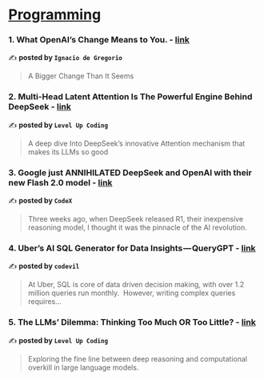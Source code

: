 
<h1><a href=https://medium.com/tag/programming/recommended target="_blank" rel="noopener noreferrer">Programming</a></h1>
<h3>1. What OpenAI’s Change Means to You. - <a href="https://medium.com/@ignacio.de.gregorio.noblejas/what-openais-change-means-to-you-9f26b243f528" target="_blank" rel="noopener noreferrer">link</a></h3>

✍️ **posted by `Ignacio de Gregorio`**

<blockquote>A Bigger Change Than It Seems</blockquote>

<h3>2. Multi-Head Latent Attention Is The Powerful Engine Behind DeepSeek - <a href="https://medium.com/gitconnected/multi-head-latent-attention-is-the-powerful-engine-behind-deepseek-0ecfd29e0b04" target="_blank" rel="noopener noreferrer">link</a></h3>

✍️ **posted by `Level Up Coding`**

<blockquote>A deep dive Into DeepSeek’s innovative Attention mechanism that makes its LLMs so good</blockquote>

<h3>3. Google just ANNIHILATED DeepSeek and OpenAI with their new Flash 2.0 model - <a href="https://medium.com/codex/google-just-annihilated-deepseek-and-openai-with-their-new-flash-2-0-model-f5ac84b4bb60" target="_blank" rel="noopener noreferrer">link</a></h3>

✍️ **posted by `CodeX`**

<blockquote>Three weeks ago, when DeepSeek released R1, their inexpensive reasoning model, I thought it was the pinnacle of the AI revolution.</blockquote>

<h3>4. Uber’s AI SQL Generator for Data Insights — QueryGPT - <a href="https://medium.com/@bilosantonela1996/ubers-ai-sql-generator-for-data-insights-querygpt-090a82bd42a7" target="_blank" rel="noopener noreferrer">link</a></h3>

✍️ **posted by `codevil`**

<blockquote>At Uber, SQL is core of data driven decision making, with over 1.2 million queries run monthly. 
However, writing complex queries requires…</blockquote>

<h3>5. The LLMs’ Dilemma: Thinking Too Much OR Too Little? - <a href="https://medium.com/gitconnected/the-llms-dilemma-thinking-too-much-or-too-little-619a7532a47e" target="_blank" rel="noopener noreferrer">link</a></h3>

✍️ **posted by `Level Up Coding`**

<blockquote>Exploring the fine line between deep reasoning and computational overkill in large language models.</blockquote>

